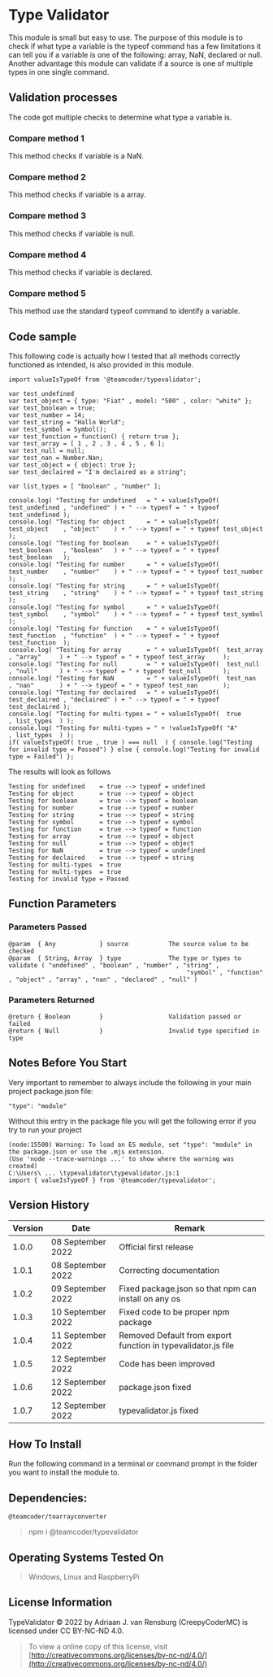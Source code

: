 # Type Validator
This module is small but easy to use. The purpose of this module is to check if what type a variable is the typeof command has a few limitations it can tell you if a variable is one of the following: array, NaN, declared or null. Another advantage this module can validate if a source is one of multiple types in one single command.
## Validation processes
The code got multiple checks to determine what type a variable is.
### Compare method 1
This method checks if variable is a NaN.
### Compare method 2
This method checks if variable is a array.
### Compare method 3
This method checks if variable is null.
### Compare method 4
This method checks if variable is declared.
### Compare method 5
This method use the standard typeof command to identify a variable.
## Code sample
This following code is actually how I tested that all methods correctly functioned as intended, is also provided in this module.
```
import valueIsTypeOf from '@teamcoder/typevalidator';

var test_undefined
var test_object = { type: "Fiat" , model: "500" , color: "white" };
var test_boolean = true;
var test_number = 14;
var test_string = "Hallo World";
var test_symbol = Symbol();
var test_function = function() { return true };
var test_array = [ 1 , 2 , 3 , 4 , 5 , 6 ];
var test_null = null;
var test_nan = Number.Nan;
var test_object = { object: true };
var test_declaired = "I'm declaired as a string";

var list_types = [ "boolean" , "number" ];

console.log( "Testing for undefined   = " + valueIsTypeOf(  test_undefined , "undefined" ) + " --> typeof = " + typeof test_undefined );
console.log( "Testing for object      = " + valueIsTypeOf(  test_object    , "object"    ) + " --> typeof = " + typeof test_object    );
console.log( "Testing for boolean     = " + valueIsTypeOf(  test_boolean   , "boolean"   ) + " --> typeof = " + typeof test_boolean   );
console.log( "Testing for number      = " + valueIsTypeOf(  test_number    , "number"    ) + " --> typeof = " + typeof test_number    );
console.log( "Testing for string      = " + valueIsTypeOf(  test_string    , "string"    ) + " --> typeof = " + typeof test_string    );
console.log( "Testing for symbol      = " + valueIsTypeOf(  test_symbol    , "symbol"    ) + " --> typeof = " + typeof test_symbol    );
console.log( "Testing for function    = " + valueIsTypeOf(  test_function  , "function"  ) + " --> typeof = " + typeof test_function  );
console.log( "Testing for array       = " + valueIsTypeOf(  test_array     , "array"     ) + " --> typeof = " + typeof test_array     );
console.log( "Testing for null        = " + valueIsTypeOf(  test_null      , "null"      ) + " --> typeof = " + typeof test_null      );
console.log( "Testing for NaN         = " + valueIsTypeOf(  test_nan       , "nan"       ) + " --> typeof = " + typeof test_nan       );
console.log( "Testing for declaired   = " + valueIsTypeOf(  test_declaired , "declaired" ) + " --> typeof = " + typeof test_declaired );
console.log( "Testing for multi-types = " + valueIsTypeOf(  true           , list_types  ) );
console.log( "Testing for multi-types = " + !valueIsTypeOf( "A"            , list_types  ) );
if( valueIsTypeOf( true , true ) === null  ) { console.log("Testing for invalid type = Passed") } else { console.log("Testing for invalid type = Failed") };
```
The results will look as follows
```
Testing for undefined    = true --> typeof = undefined
Testing for object       = true --> typeof = object
Testing for boolean      = true --> typeof = boolean
Testing for number       = true --> typeof = number
Testing for string       = true --> typeof = string
Testing for symbol       = true --> typeof = symbol
Testing for function     = true --> typeof = function
Testing for array        = true --> typeof = object
Testing for null         = true --> typeof = object
Testing for NaN          = true --> typeof = undefined
Testing for declaired    = true --> typeof = string
Testing for multi-types  = true
Testing for multi-types  = true
Testing for invalid type = Passed
```
## Function Parameters
### Parameters Passed
```
@param  { Any            } source           The source value to be checked
@param  { String, Array  } type             The type or types to validate ( "undefined" , "boolean" , "number" , "string" ,
                                                 "symbol" , "function" , "object" , "array" , "nan" , "declared" , "null" )
```
### Parameters Returned
```
@return { Boolean        }                  Validation passed or failed
@return { Null           }                  Invalid type specified in type
```
## Notes Before You Start
Very important to remember to always include the following in your main project package.json file:
```
"type": "module"
```
Without this entry in the package file you will get the following error if you try to run your project
```
(node:15500) Warning: To load an ES module, set "type": "module" in the package.json or use the .mjs extension.
(Use 'node --trace-warnings ...' to show where the warning was created)
C:\Users\ ... \typevalidator\typevalidator.js:1
import { valueIsTypeOf } from '@teamcoder/typevalidator';
```
## Version History
| Version  | Date                   | Remark                                                                                                |
|----------|------------------------|-------------------------------------------------------------------------------------------------------|
| 1.0.0    | 08 September 2022      | Official first release                                                                                |
| 1.0.1    | 08 September 2022      | Correcting documentation                                                                              |
| 1.0.2    | 09 September 2022      | Fixed package.json so that npm can install on any os                                                  |
| 1.0.3    | 10 September 2022      | Fixed code to be proper npm package                                                                   |
| 1.0.4    | 11 September 2022      | Removed Default from export function in typevalidator.js file                                         |
| 1.0.5    | 12 September 2022      | Code has been improved                                                                                |
| 1.0.6    | 12 September 2022      | package.json fixed                                                                                    |
| 1.0.7    | 12 September 2022      | typevalidator.js fixed                                                                                |
## How To Install
Run the following command in a terminal or command prompt in the folder you want to install the module to.
## Dependencies:
```
@teamcoder/toarrayconverter
```
> npm i @teamcoder/typevalidator
## Operating Systems Tested On
>Windows, Linux and RaspberryPi
## License Information
TypeValidator © 2022 by Adriaan J. van Rensburg (CreepyCoderMC) is licensed under CC BY-NC-ND 4.0.
> To view a online copy of this license, visit [http://creativecommons.org/licenses/by-nc-nd/4.0/](http://creativecommons.org/licenses/by-nc-nd/4.0/)